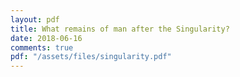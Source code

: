 ```yaml
---
layout: pdf
title: What remains of man after the Singularity?
date: 2018-06-16
comments: true
pdf: "/assets/files/singularity.pdf"
---
```

